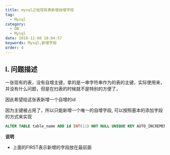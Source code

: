 ```yaml
---
title: mysql之给现有表新增自增字段
tag: 
  - Mysql
category: 
  - DB
  - Mysql
date: 2018-12-08 18:04:57
keywords: Mysql,新增字段
order: 4
---
```


## I. 问题描述

一张现有的表，没有自增主键，拿的是一串字符串作为的表的主键，实际使用来，并没有什么问题，但是在扫表的时候就不是特别的方便了，

因此希望给这张表新增一个自增的id

<!-- more -->

因为主键被占用了，所以只能新增一个唯一的自增字段, 可以按照基本的添加字段的方式来实现

```sql
ALTER TABLE table_name ADD id INT(11) NOT NULL UNIQUE KEY AUTO_INCREMENT FIRST;
```

**说明**

- 上面的FIRST表示新增的字段放在最前面
